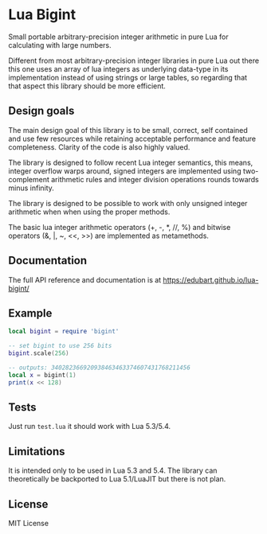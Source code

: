# Lua Bigint

Small portable arbitrary-precision integer arithmetic in pure Lua for
calculating with large numbers.

Different from most arbitrary-precision integer libraries in pure Lua out there this one
uses an array of lua integers as underlying data-type in its implementation instead of
using strings or large tables, so regarding that that aspect this library should be more efficient.

## Design goals

The main design goal of this library is to be small, correct, self contained and use few
resources while retaining acceptable performance and feature completeness.
Clarity of the code is also highly valued.

The library is designed to follow recent Lua integer semantics, this means,
integer overflow warps around,
signed integers are implemented using two-complement arithmetic rules and
integer division operations rounds towards minus infinity.

The library is designed to be possible to work with only unsigned integer arithmetic when
when using the proper methods.

The basic lua integer arithmetic operators (+, -, *, //, %) and bitwise operators (&, |, ~, <<, >>)
are implemented as metamethods.

## Documentation

The full API reference and documentation is at https://edubart.github.io/lua-bigint/

## Example

```lua
local bigint = require 'bigint'

-- set bigint to use 256 bits
bigint.scale(256)

-- outputs: 340282366920938463463374607431768211456
local x = bigint(1)
print(x << 128)
```

## Tests

Just run `test.lua` it should work with Lua 5.3/5.4.

## Limitations

It is intended only to be used in Lua 5.3 and 5.4. The library can theoretically be backported
to Lua 5.1/LuaJIT but there is not plan.

## License

MIT License